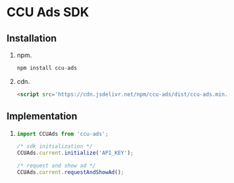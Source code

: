# CCU Ads SDK

## Installation

1. npm.
    ```javascript
    npm install ccu-ads
    ```

1. cdn.
    ```html
    <script src='https://cdn.jsdelivr.net/npm/ccu-ads/dist/ccu-ads.min.js' integrity='sha256-w3VXV8zrnhri4whWseSn2RwXgVazUgILidcQpUh96Fk=' crossorigin='anonymous'></script>
    ```

## Implementation
1.
    ```javascript
    import CCUAds from 'ccu-ads';

    /* sdk initialization */
    CCUAds.current.initialize('API_KEY');

    /* request and show ad */
    CCUAds.current.requestAndShowAd();
    ```
